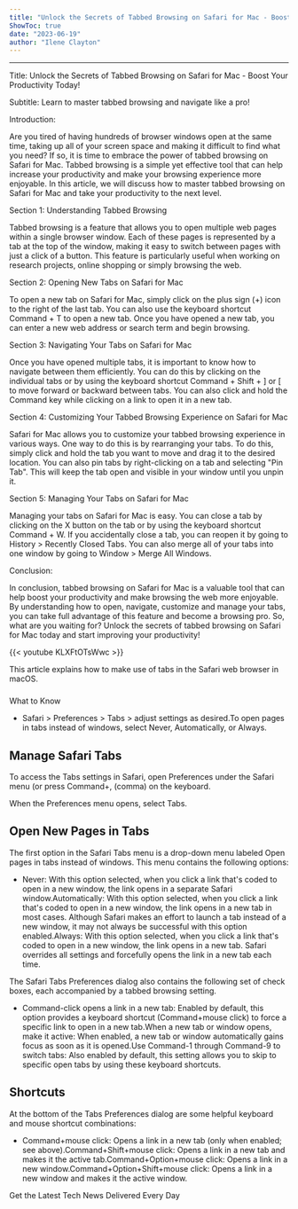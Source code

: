 ```yaml
---
title: "Unlock the Secrets of Tabbed Browsing on Safari for Mac - Boost Your Productivity Today!"
ShowToc: true 
date: "2023-06-19"
author: "Ilene Clayton"
---
```

*****
Title: Unlock the Secrets of Tabbed Browsing on Safari for Mac - Boost Your Productivity Today!

Subtitle: Learn to master tabbed browsing and navigate like a pro!

Introduction:

Are you tired of having hundreds of browser windows open at the same time, taking up all of your screen space and making it difficult to find what you need? If so, it is time to embrace the power of tabbed browsing on Safari for Mac. Tabbed browsing is a simple yet effective tool that can help increase your productivity and make your browsing experience more enjoyable. In this article, we will discuss how to master tabbed browsing on Safari for Mac and take your productivity to the next level.

Section 1: Understanding Tabbed Browsing

Tabbed browsing is a feature that allows you to open multiple web pages within a single browser window. Each of these pages is represented by a tab at the top of the window, making it easy to switch between pages with just a click of a button. This feature is particularly useful when working on research projects, online shopping or simply browsing the web.

Section 2: Opening New Tabs on Safari for Mac

To open a new tab on Safari for Mac, simply click on the plus sign (+) icon to the right of the last tab. You can also use the keyboard shortcut Command + T to open a new tab. Once you have opened a new tab, you can enter a new web address or search term and begin browsing.

Section 3: Navigating Your Tabs on Safari for Mac

Once you have opened multiple tabs, it is important to know how to navigate between them efficiently. You can do this by clicking on the individual tabs or by using the keyboard shortcut Command + Shift + ] or [ to move forward or backward between tabs. You can also click and hold the Command key while clicking on a link to open it in a new tab.

Section 4: Customizing Your Tabbed Browsing Experience on Safari for Mac

Safari for Mac allows you to customize your tabbed browsing experience in various ways. One way to do this is by rearranging your tabs. To do this, simply click and hold the tab you want to move and drag it to the desired location. You can also pin tabs by right-clicking on a tab and selecting "Pin Tab". This will keep the tab open and visible in your window until you unpin it.

Section 5: Managing Your Tabs on Safari for Mac

Managing your tabs on Safari for Mac is easy. You can close a tab by clicking on the X button on the tab or by using the keyboard shortcut Command + W. If you accidentally close a tab, you can reopen it by going to History > Recently Closed Tabs. You can also merge all of your tabs into one window by going to Window > Merge All Windows.

Conclusion:

In conclusion, tabbed browsing on Safari for Mac is a valuable tool that can help boost your productivity and make browsing the web more enjoyable. By understanding how to open, navigate, customize and manage your tabs, you can take full advantage of this feature and become a browsing pro. So, what are you waiting for? Unlock the secrets of tabbed browsing on Safari for Mac today and start improving your productivity!

{{< youtube KLXFtOTsWwc >}} 




This article explains how to make use of tabs in the Safari web browser in macOS.

 
### 
What to Know
 
- Safari > Preferences > Tabs > adjust settings as desired.To open pages in tabs instead of windows, select Never, Automatically, or Always.

 
##   Manage Safari Tabs  
 

To access the Tabs settings in Safari, open Preferences under the Safari menu (or press Command+, (comma) on the keyboard.

 

When the Preferences menu opens, select Tabs.

 
##   Open New Pages in Tabs  
 

The first option in the Safari Tabs menu is a drop-down menu labeled Open pages in tabs instead of windows. This menu contains the following options:

 
- Never: With this option selected, when you click a link that's coded to open in a new window, the link opens in a separate Safari window.Automatically: With this option selected, when you click a link that's coded to open in a new window, the link opens in a new tab in most cases. Although Safari makes an effort to launch a tab instead of a new window, it may not always be successful with this option enabled.Always: With this option selected, when you click a link that's coded to open in a new window, the link opens in a new tab. Safari overrides all settings and forcefully opens the link in a new tab each time.

 

The Safari Tabs Preferences dialog also contains the following set of check boxes, each accompanied by a tabbed browsing setting.

 
- Command-click opens a link in a new tab: Enabled by default, this option provides a keyboard shortcut (Command+mouse click) to force a specific link to open in a new tab.When a new tab or window opens, make it active: When enabled, a new tab or window automatically gains focus as soon as it is opened.Use Command-1 through Command-9 to switch tabs: Also enabled by default, this setting allows you to skip to specific open tabs by using these keyboard shortcuts.

 
##   Shortcuts  
 

At the bottom of the Tabs Preferences dialog are some helpful keyboard and mouse shortcut combinations:

 
- Command+mouse click: Opens a link in a new tab (only when enabled; see above).Command+Shift+mouse click: Opens a link in a new tab and makes it the active tab.Command+Option+mouse click: Opens a link in a new window.Command+Option+Shift+mouse click: Opens a link in a new window and makes it the active window.

 

Get the Latest Tech News Delivered Every Day





